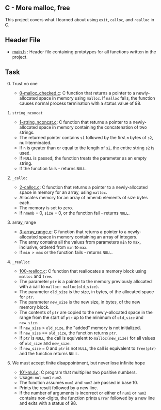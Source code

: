 ## C - More malloc, free

This project covers what I learned about using `exit`, `calloc`, and `realloc` in C.


## Header File

- [main.h]() : Header file containing prototypes for all functions written in the project.


## Task
0. Trust no one

	- [0-malloc_checked.c](): C function that returns a pointer to a newly-allocated space in memory using `malloc`.
If `malloc` fails, the function causes normal process termination with a status value of 98.

1. `string_nconcat`

	- [1-string_nconcat.c](): C function that returns a pointer to a newly-allocated space in memory containing the concatenation of two strings.
	- The returned pointer contains `s1` followed by the first `n` bytes of `s2`, null-terminated.
	- If `n` is greater than or equal to the length of `s2`, the entire string `s2` is used.
	- If `NULL` is passed, the function treats the parameter as an empty string.
	- If the function fails - returns `NULL`.
2. `_calloc`

	- [2-calloc.c](): C function that returns a pointer to a newly-allocated space in memory for an array, using `malloc`.
	- Allocates memory for an array of nmemb elements of size bytes each.
	- The memory is set to zero.
	- If `nmemb` = 0, `size` = 0, or the function fail - returns `NULL`.

3. array_range

	- [3-array_range.c](): C function that returns a pointer to a newly-allocated space in memory containing an array of integers.
	- The array contains all the values from parameters `min` to `max`, inclusive, ordered from `min` to `max`.
	- If `min > max` or the function fails - returns `NULL`.

4. `_realloc`

	- [100-realloc.c](): C function that reallocates a memory block using `malloc` and `free`.
	- The parameter `ptr` is a pointer to the memory previously allocated with a call to `malloc: malloc(old_size)`.
	- The parameter `old_size` is the size, in bytes, of the allocated space for `ptr`.
	- The parameter `new_size` is the new size, in bytes, of the new memory block.
	- The contents of `ptr` are copied to the newly-allocated space in the range from the start of `ptr` up to the minimum of `old_size` and `new_size`.
	- If `new_size` > `old_size`, the "added" memory is not initialized.
	- If `new_size` == `old_size`, the function returns `ptr`.
	- If `ptr` is `NULL`, the call is equivalent to `malloc(new_size)` for all values of `old_size` and `new_size`.
	- If `new_size` = 0 and `ptr` is not `NULL`, the call is equivalent to `free(ptr)` and the function returns `NULL`.

5. We must accept finite disappointment, but never lose infinite hope

	- [101-mul.c](): C program that multiplies two positive numbers.
	- Usage: `mul` `num1` `num2`.
	- The function assumes `num1` and `num2` are passed in base 10.
	- Prints the result followed by a new line.
	- If the number of arguments is incorrect or either of `num1` or `num2` contains non-digits, the function prints `Error` followed by a new line and exits with a status of 98.

